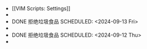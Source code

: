 - [[VIM Scripts: Settings]]
-
- DONE 拒绝垃圾食品
  SCHEDULED: <2024-09-13 Fri>
-
- DONE 拒绝垃圾食品
  SCHEDULED: <2024-09-12 Thu>
-